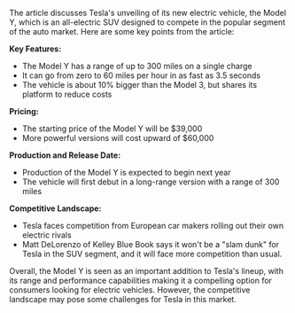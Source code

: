 The article discusses Tesla's unveiling of its new electric vehicle, the Model Y, which is an all-electric SUV designed to compete in the popular segment of the auto market. Here are some key points from the article:

**Key Features:**

* The Model Y has a range of up to 300 miles on a single charge
* It can go from zero to 60 miles per hour in as fast as 3.5 seconds
* The vehicle is about 10% bigger than the Model 3, but shares its platform to reduce costs

**Pricing:**

* The starting price of the Model Y will be $39,000
* More powerful versions will cost upward of $60,000

**Production and Release Date:**

* Production of the Model Y is expected to begin next year
* The vehicle will first debut in a long-range version with a range of 300 miles

**Competitive Landscape:**

* Tesla faces competition from European car makers rolling out their own electric rivals
* Matt DeLorenzo of Kelley Blue Book says it won't be a "slam dunk" for Tesla in the SUV segment, and it will face more competition than usual.

Overall, the Model Y is seen as an important addition to Tesla's lineup, with its range and performance capabilities making it a compelling option for consumers looking for electric vehicles. However, the competitive landscape may pose some challenges for Tesla in this market.
